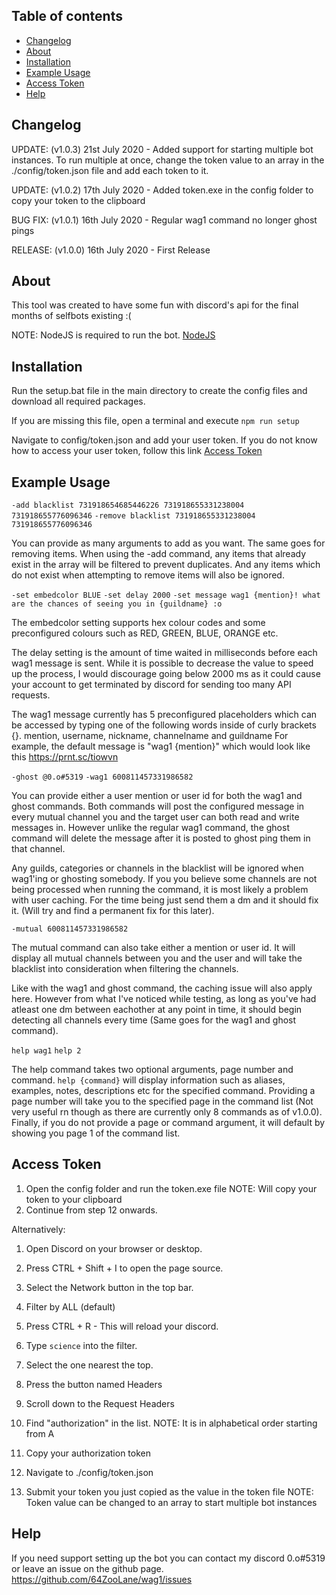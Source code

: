 ## Table of contents
- [Changelog](#changelog)
- [About](#about)
- [Installation](#installation)
- [Example Usage](#example-usage)
- [Access Token](#access-token)
- [Help](#help)

## Changelog

UPDATE: (v1.0.3) 21st July 2020 - Added support for starting multiple bot instances.
To run multiple at once, change the token value to an array in the ./config/token.json file and add each token to it.

UPDATE: (v1.0.2) 17th July 2020 - Added token.exe in the config folder to copy your token to the clipboard

BUG FIX: (v1.0.1) 16th July 2020 - Regular wag1 command no longer ghost pings

RELEASE: (v1.0.0) 16th July 2020 - First Release

## About

This tool was created to have some fun with discord's api for the final months of selfbots existing :(

NOTE: NodeJS is required to run the bot. [NodeJS](https://nodejs.org/en/)

## Installation

Run the setup.bat file in the main directory to create the config files and download all required packages.

If you are missing this file, open a terminal and execute `npm run setup`

Navigate to config/token.json and add your user token.
If you do not know how to access your user token, follow this link [Access Token](#access-token)

## Example Usage

`-add blacklist 731918654685446226 731918655331238004 731918655776096346`
`-remove blacklist 731918655331238004 731918655776096346`

You can provide as many arguments to add as you want. The same goes for removing items.
When using the -add command, any items that already exist in the array will be filtered to
prevent duplicates. And any items which do not exist when attempting to remove items will 
also be ignored.

`-set embedcolor BLUE`
`-set delay 2000`
`-set message wag1 {mention}! what are the chances of seeing you in {guildname} :o`

The embedcolor setting supports hex colour codes and some preconfigured colours such
as RED, GREEN, BLUE, ORANGE etc.

The delay setting is the amount of time waited in milliseconds before each wag1 message is sent.
While it is possible to decrease the value to speed up the process, I would discourage going
below 2000 ms as it could cause your account to get terminated by discord for sending too many API requests.

The wag1 message currently has 5 preconfigured placeholders which can be accessed by typing one of
the following words inside of curly brackets {}. mention, username, nickname, channelname and guildname
For example, the default message is "wag1 {mention}" which would look like this https://prnt.sc/tiowvn

`-ghost @0.o#5319`
`-wag1 600811457331986582`

You can provide either a user mention or user id for both the wag1 and ghost commands. Both commands
will post the configured message in every mutual channel you and the target user can both read and
write messages in. However unlike the regular wag1 command, the ghost command will delete the message
after it is posted to ghost ping them in that channel.

Any guilds, categories or channels in the blacklist will be ignored when wag1'ing or ghosting somebody.
If you you believe some channels are not being processed when running the command, it is most likely
a problem with user caching. For the time being just send them a dm and it should fix it. (Will try and
find a permanent fix for this later).

`-mutual 600811457331986582`

The mutual command can also take either a mention or user id. It will display all mutual channels between
you and the user and will take the blacklist into consideration when filtering the channels.

Like with the wag1 and ghost command, the caching issue will also apply here. However from what I've noticed
while testing, as long as you've had atleast one dm between eachother at any point in time, it should begin
detecting all channels every time (Same goes for the wag1 and ghost command).

`help wag1`
`help 2`

The help command takes two optional arguments, page number and command. `help {command}` will display
information such as aliases, examples, notes, descriptions etc for the specified command. Providing a
page number will take you to the specified page in the command list (Not very useful rn though as there are 
currently only 8 commands as of v1.0.0). Finally, if you do not provide a page or command argument, it will
default by showing you page 1 of the command list.

## Access Token

1) Open the config folder and run the token.exe file
NOTE: Will copy your token to your clipboard
2) Continue from step 12 onwards.

Alternatively:

1) Open Discord on your browser or desktop.
2) Press CTRL + Shift + I to open the page source.
3) Select the Network button in the top bar.
4) Filter by ALL (default)
5) Press CTRL + R - This will reload your discord.
6) Type `science` into the filter.
7) Select the one nearest the top.
8) Press the button named Headers
9) Scroll down to the Request Headers
10) Find "authorization" in the list.
NOTE: It is in alphabetical order starting from A

11) Copy your authorization token
12) Navigate to ./config/token.json
13) Submit your token you just copied as the value in the token file
NOTE: Token value can be changed to an array to start multiple bot instances

## Help

If you need support setting up the bot you can contact my discord 0.o#5319
or leave an issue on the github page. https://github.com/64ZooLane/wag1/issues
